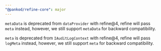 ```yaml
---
"@pankod/refine-core": major
---
```


`metaData` is deprecated from `dataProvider` with refine@4, refine will pass `meta` instead, however, we still support `metaData` for backward compatibility.

`meta` is deprecated from `IAuditLogContext` with refine@4, refine will pass `logMeta` instead, however, we still support `meta` for backward compatibility.
